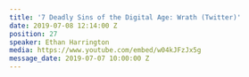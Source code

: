 ```yaml
---
title: '7 Deadly Sins of the Digital Age: Wrath (Twitter)'
date: 2019-07-08 12:14:00 Z
position: 27
speaker: Ethan Harrington
media: https://www.youtube.com/embed/w04kJFzJx5g
message_date: 2019-07-07 10:00:00 Z
---
```


